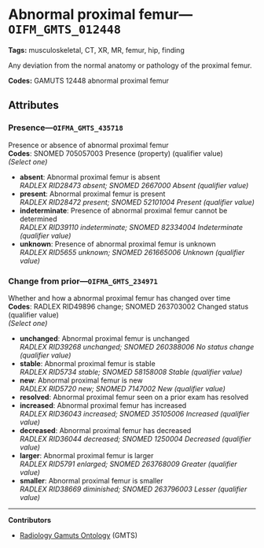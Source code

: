 # Abnormal proximal femur—`OIFM_GMTS_012448`

**Tags:** musculoskeletal, CT, XR, MR, femur, hip, finding

Any deviation from the normal anatomy or pathology of the proximal femur.

**Codes:** GAMUTS 12448 abnormal proximal femur

## Attributes

### Presence—`OIFMA_GMTS_435718`

Presence or absence of abnormal proximal femur  
**Codes**: SNOMED 705057003 Presence (property) (qualifier value)  
*(Select one)*

- **absent**: Abnormal proximal femur is absent  
_RADLEX RID28473 absent; SNOMED 2667000 Absent (qualifier value)_
- **present**: Abnormal proximal femur is present  
_RADLEX RID28472 present; SNOMED 52101004 Present (qualifier value)_
- **indeterminate**: Presence of abnormal proximal femur cannot be determined  
_RADLEX RID39110 indeterminate; SNOMED 82334004 Indeterminate (qualifier value)_
- **unknown**: Presence of abnormal proximal femur is unknown  
_RADLEX RID5655 unknown; SNOMED 261665006 Unknown (qualifier value)_

### Change from prior—`OIFMA_GMTS_234971`

Whether and how a abnormal proximal femur has changed over time  
**Codes**: RADLEX RID49896 change; SNOMED 263703002 Changed status (qualifier value)  
*(Select one)*

- **unchanged**: Abnormal proximal femur is unchanged  
_RADLEX RID39268 unchanged; SNOMED 260388006 No status change (qualifier value)_
- **stable**: Abnormal proximal femur is stable  
_RADLEX RID5734 stable; SNOMED 58158008 Stable (qualifier value)_
- **new**: Abnormal proximal femur is new  
_RADLEX RID5720 new; SNOMED 7147002 New (qualifier value)_
- **resolved**: Abnormal proximal femur seen on a prior exam has resolved  
- **increased**: Abnormal proximal femur has increased  
_RADLEX RID36043 increased; SNOMED 35105006 Increased (qualifier value)_
- **decreased**: Abnormal proximal femur has decreased  
_RADLEX RID36044 decreased; SNOMED 1250004 Decreased (qualifier value)_
- **larger**: Abnormal proximal femur is larger  
_RADLEX RID5791 enlarged; SNOMED 263768009 Greater (qualifier value)_
- **smaller**: Abnormal proximal femur is smaller  
_RADLEX RID38669 diminished; SNOMED 263796003 Lesser (qualifier value)_

---

**Contributors**

- [Radiology Gamuts Ontology](https://gamuts.net/) (GMTS)